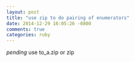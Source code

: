 ```yaml
---
layout: post
title: "use zip to do pairing of enumerators"
date: 2014-12-29 16:05:26 -0800
comments: true
categories: ruby
---
```

*pending* 
use to_a.zip or zip
